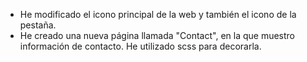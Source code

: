 - He modificado el icono principal de la web y también el icono de la pestaña.
- He creado una nueva página llamada "Contact", en la que muestro información de contacto. He utilizado scss para decorarla.
